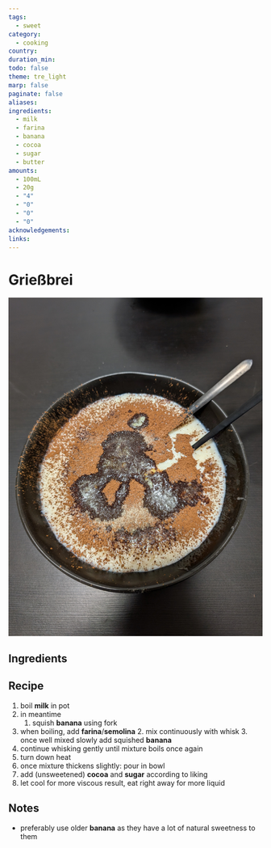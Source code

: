 ```yaml
---
tags:
  - sweet
category:
  - cooking
country: 
duration_min: 
todo: false
theme: tre_light
marp: false
paginate: false
aliases: 
ingredients:
  - milk
  - farina
  - banana
  - cocoa
  - sugar
  - butter
amounts:
  - 100mL
  - 20g
  - "4"
  - "0"
  - "0"
  - "0"
acknowledgements: 
links:
---
```



# Grießbrei
![](../gfx/PXL_20250331_121458181.jpg)
## Ingredients

## Recipe
1. boil **milk** in pot
2. in meantime
    1. squish **banana** using fork
3. when boiling, add **farina**/**semolina**
    2. mix continuously with whisk
    3. once well mixed slowly add squished **banana**
4. continue whisking gently until mixture boils once again
5. turn down heat
6. once mixture thickens slightly: pour in bowl
7. add (unsweetened) **cocoa** and **sugar** according to liking
8. let cool for more viscous result, eat right away for more liquid

## Notes

* preferably use older **banana** as they have a lot of natural sweetness to them
